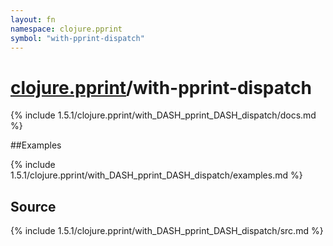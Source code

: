 ```yaml
---
layout: fn
namespace: clojure.pprint
symbol: "with-pprint-dispatch"
---
```


# [clojure.pprint](../)/with-pprint-dispatch

{% include 1.5.1/clojure.pprint/with_DASH_pprint_DASH_dispatch/docs.md %}

##Examples

{% include 1.5.1/clojure.pprint/with_DASH_pprint_DASH_dispatch/examples.md %}
## Source
{% include 1.5.1/clojure.pprint/with_DASH_pprint_DASH_dispatch/src.md %}

